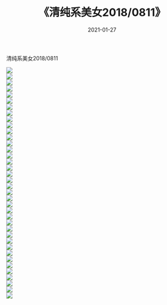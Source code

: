 ﻿---
layout: post
title:  《清纯系美女2018/0811》
date:   2021-01-27
img: http://pic.660000.xyz/1:/清纯系美女/2018/0811/000.jpg
categories: [美女, 清纯, 唯美]
---

清纯系美女2018/0811

 ![](http://pic.660000.xyz/1:/清纯系美女/2018/0811/001.jpg) <br>![](http://pic.660000.xyz/1:/清纯系美女/2018/0811/002.jpg) <br>![](http://pic.660000.xyz/1:/清纯系美女/2018/0811/003.jpg) <br>![](http://pic.660000.xyz/1:/清纯系美女/2018/0811/004.jpg) <br>![](http://pic.660000.xyz/1:/清纯系美女/2018/0811/005.jpg) <br>![](http://pic.660000.xyz/1:/清纯系美女/2018/0811/006.jpg) <br>![](http://pic.660000.xyz/1:/清纯系美女/2018/0811/007.jpg) <br>![](http://pic.660000.xyz/1:/清纯系美女/2018/0811/008.jpg) <br>![](http://pic.660000.xyz/1:/清纯系美女/2018/0811/009.jpg) <br>![](http://pic.660000.xyz/1:/清纯系美女/2018/0811/010.jpg) <br>![](http://pic.660000.xyz/1:/清纯系美女/2018/0811/011.jpg) <br>![](http://pic.660000.xyz/1:/清纯系美女/2018/0811/012.jpg) <br>![](http://pic.660000.xyz/1:/清纯系美女/2018/0811/013.jpg) <br>![](http://pic.660000.xyz/1:/清纯系美女/2018/0811/014.jpg) <br>![](http://pic.660000.xyz/1:/清纯系美女/2018/0811/015.jpg) <br>![](http://pic.660000.xyz/1:/清纯系美女/2018/0811/016.jpg) <br>![](http://pic.660000.xyz/1:/清纯系美女/2018/0811/017.jpg) <br>![](http://pic.660000.xyz/1:/清纯系美女/2018/0811/018.jpg) <br>![](http://pic.660000.xyz/1:/清纯系美女/2018/0811/019.jpg) <br>![](http://pic.660000.xyz/1:/清纯系美女/2018/0811/020.jpg) <br>![](http://pic.660000.xyz/1:/清纯系美女/2018/0811/021.jpg) <br>![](http://pic.660000.xyz/1:/清纯系美女/2018/0811/022.jpg) <br>![](http://pic.660000.xyz/1:/清纯系美女/2018/0811/023.jpg) <br>![](http://pic.660000.xyz/1:/清纯系美女/2018/0811/024.jpg) <br>![](http://pic.660000.xyz/1:/清纯系美女/2018/0811/025.jpg) <br>![](http://pic.660000.xyz/1:/清纯系美女/2018/0811/026.jpg) <br>![](http://pic.660000.xyz/1:/清纯系美女/2018/0811/027.jpg) <br>![](http://pic.660000.xyz/1:/清纯系美女/2018/0811/028.jpg) <br>![](http://pic.660000.xyz/1:/清纯系美女/2018/0811/029.jpg) <br>![](http://pic.660000.xyz/1:/清纯系美女/2018/0811/030.jpg) <br>![](http://pic.660000.xyz/1:/清纯系美女/2018/0811/031.jpg) <br>![](http://pic.660000.xyz/1:/清纯系美女/2018/0811/032.jpg) <br>![](http://pic.660000.xyz/1:/清纯系美女/2018/0811/033.jpg) <br>![](http://pic.660000.xyz/1:/清纯系美女/2018/0811/034.jpg) <br>![](http://pic.660000.xyz/1:/清纯系美女/2018/0811/035.jpg) <br>![](http://pic.660000.xyz/1:/清纯系美女/2018/0811/036.jpg) <br>![](http://pic.660000.xyz/1:/清纯系美女/2018/0811/037.jpg) <br>![](http://pic.660000.xyz/1:/清纯系美女/2018/0811/038.jpg) <br>